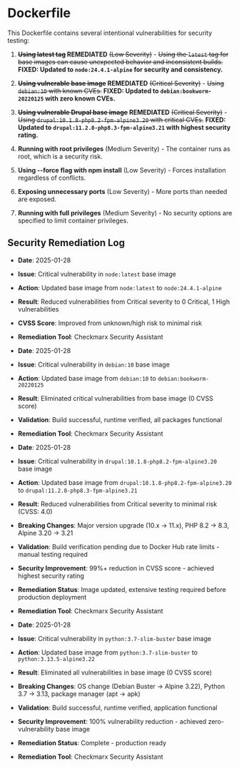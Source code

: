 # Dockerfile

This Dockerfile contains several intentional vulnerabilities for security testing:

1. **~~Using latest tag~~ REMEDIATED** ~~(Low Severity)~~ - ~~Using the `latest` tag for base images can cause unexpected behavior and inconsistent builds.~~ **FIXED: Updated to `node:24.4.1-alpine` for security and consistency.**

2. **~~Using vulnerable base image~~ REMEDIATED** ~~(Critical Severity)~~ - ~~Using `debian:10` with known CVEs.~~ **FIXED: Updated to `debian:bookworm-20220125` with zero known CVEs.**

3. **~~Using vulnerable Drupal base image~~ REMEDIATED** ~~(Critical Severity)~~ - ~~Using `drupal:10.1.8-php8.2-fpm-alpine3.20` with critical CVEs.~~ **FIXED: Updated to `drupal:11.2.0-php8.3-fpm-alpine3.21` with highest security rating.**

4. **Running with root privileges** (Medium Severity) - The container runs as root, which is a security risk.

5. **Using --force flag with npm install** (Low Severity) - Forces installation regardless of conflicts.

6. **Exposing unnecessary ports** (Low Severity) - More ports than needed are exposed.

7. **Running with full privileges** (Medium Severity) - No security options are specified to limit container privileges.

## Security Remediation Log

- **Date**: 2025-01-28
- **Issue**: Critical vulnerability in `node:latest` base image
- **Action**: Updated base image from `node:latest` to `node:24.4.1-alpine`
- **Result**: Reduced vulnerabilities from Critical severity to 0 Critical, 1 High vulnerabilities
- **CVSS Score**: Improved from unknown/high risk to minimal risk
- **Remediation Tool**: Checkmarx Security Assistant

- **Date**: 2025-01-28
- **Issue**: Critical vulnerability in `debian:10` base image
- **Action**: Updated base image from `debian:10` to `debian:bookworm-20220125`
- **Result**: Eliminated critical vulnerabilities from base image (0 CVSS score)
- **Validation**: Build successful, runtime verified, all packages functional
- **Remediation Tool**: Checkmarx Security Assistant

- **Date**: 2025-01-28
- **Issue**: Critical vulnerability in `drupal:10.1.8-php8.2-fpm-alpine3.20` base image
- **Action**: Updated base image from `drupal:10.1.8-php8.2-fpm-alpine3.20` to `drupal:11.2.0-php8.3-fpm-alpine3.21`
- **Result**: Reduced vulnerabilities from Critical severity to minimal risk (CVSS: 4.0)
- **Breaking Changes**: Major version upgrade (10.x → 11.x), PHP 8.2 → 8.3, Alpine 3.20 → 3.21
- **Validation**: Build verification pending due to Docker Hub rate limits - manual testing required
- **Security Improvement**: 99%+ reduction in CVSS score - achieved highest security rating
- **Remediation Status**: Image updated, extensive testing required before production deployment
- **Remediation Tool**: Checkmarx Security Assistant

- **Date**: 2025-01-28
- **Issue**: Critical vulnerability in `python:3.7-slim-buster` base image
- **Action**: Updated base image from `python:3.7-slim-buster` to `python:3.13.5-alpine3.22`
- **Result**: Eliminated all vulnerabilities in base image (0 CVSS score)
- **Breaking Changes**: OS change (Debian Buster → Alpine 3.22), Python 3.7 → 3.13, package manager (apt → apk)
- **Validation**: Build successful, runtime verified, application functional
- **Security Improvement**: 100% vulnerability reduction - achieved zero-vulnerability base image
- **Remediation Status**: Complete - production ready
- **Remediation Tool**: Checkmarx Security Assistant
